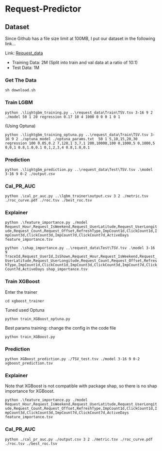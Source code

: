 # Request-Predictor

## Dataset
Since Github has a file size limit at 100MB, I put our dataset in the following link...

Link: [Request_data](https://drive.google.com/open?id=17It9Ygf50fZeqDpJE9itaNx1fTZSzeGw&authuser=haochuan.li.cn%40gmail.com&usp=drive_fs)

- Training Data: 2M (Split into train and val data at a ratio of 10:1) 
- Test Data: 1M

### Get The Data
`sh download.sh`

### Train LGBM

`python .\lightgbm_training.py ..\request_data\Train\TSV.tsv 3-16 9 2 ./model 50 1 20 regression 0.17 10 4 1000 0 0 0 1 0 1`

(Using Optuna)

`python .\lightgbm_training_optuna.py ..\request_data\Train\TSV.tsv 3-16 9 2 ./optuna_model ./optuna_params.txt  50 1 5,10,15,20,30 regression 100 0.05,0.2 7,128,1 3,7,1 200,10000,100 0,1000,5 0,1000,5 0,0,1 0.8,1.0,0.1 0,1,2,3,4 0.8,1.0,0.1`

### Prediction
`python .\lightgbm_prediction.py ..\request_data\Test\TSV.tsv .\model 3-16 9 0-2 ./output.csv`

### Cal_PR_AUC
`python .\cal_pr_auc.py ..\lgbm_trainer\output.csv 3 2 ./metric.tsv ./roc_curve.pdf ./roc.tsv ./best_roc.tsv`

### Explainer
`python .\feature_importance.py ./model Request_Hour,Request_IsWeekend,Request_UserLatitude,Request_UserLongitude,Request_Count,Request_Offset,RefreshType,ImpCount1d,ClickCount1d,ImpCount3d,ClickCount3d,ImpCount7d,ClickCount7d,ActiveDays feature_importance.tsv`

`python .\shap_importance.py ..\request_data\Test\TSV.tsv .\model 3-16 9 TraceId,Request_UserId,IsShown,Request_Hour,Request_IsWeekend,Request_UserLatitude,Request_UserLongitude,Request_Count,Request_Offset,RefreshType,ImpCount1d,ClickCount1d,ImpCount3d,ClickCount3d,ImpCount7d,ClickCount7d,ActiveDays shap_importance.tsv`



### Train XGBoost

Enter the trainer

`cd xgboost_trainer`

Tuned used Optuna

`python train_XGBoost_optuna.py`

Best params training: change the config in the code file

`python train_XGBoost.py`

### Prediction

`python XGBoost_prediction.py ./TSV_test.tsv ./model 3-16 9 0-2 xgboost_prediction.tsv`

### Explainer

Note that XGBoost is not compatible with package shap, so there is no shap importance for XGBoost.

`python .\feature_importance.py ./model Request_Hour,Request_IsWeekend,Request_UserLatitude,Request_UserLongitude,Request_Count,Request_Offset,RefreshType,ImpCount1d,ClickCount1d,ImpCount3d,ClickCount3d,ImpCount7d,ClickCount7d,ActiveDays feature_importance.tsv`

### Cal_PR_AUC
`python ./cal_pr_auc.py ./output.csv 3 2 ./metric.tsv ./roc_curve.pdf ./roc.tsv ./best_roc.tsv`






